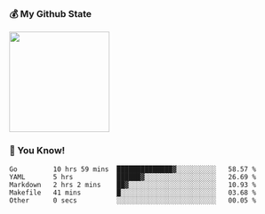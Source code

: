 ### :moneybag: My Github State

<img height="180em" src="https://github-readme-stats.vercel.app/api?username=G-Asura&show_icons=true&hide_border=true&count_private=true&include_all_commits=true" />

### :pill: You Know!
<!--START_SECTION:waka-->

```text
Go         10 hrs 59 mins  ██████████████▓░░░░░░░░░░   58.57 %
YAML       5 hrs           ██████▓░░░░░░░░░░░░░░░░░░   26.69 %
Markdown   2 hrs 2 mins    ██▓░░░░░░░░░░░░░░░░░░░░░░   10.93 %
Makefile   41 mins         █░░░░░░░░░░░░░░░░░░░░░░░░   03.68 %
Other      0 secs          ░░░░░░░░░░░░░░░░░░░░░░░░░   00.05 %
```

<!--END_SECTION:waka-->

<!--
**G-Asura/G-Asura** is a ✨ _special_ ✨ repository because its `README.md` (this file) appears on your GitHub profile.

Here are some ideas to get you started:

- 🔭 I’m currently working on ...
- 🌱 I’m currently learning ...
- 👯 I’m looking to collaborate on ...
- 🤔 I’m looking for help with ...
- 💬 Ask me about ...
- 📫 How to reach me: ...
- 😄 Pronouns: ...
- ⚡ Fun fact: ...
-->
